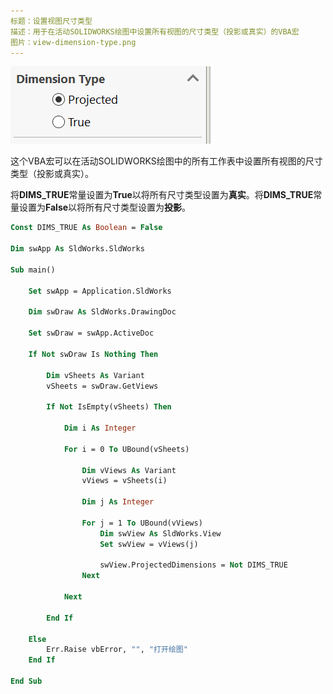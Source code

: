 ```yaml
---
标题：设置视图尺寸类型
描述：用于在活动SOLIDWORKS绘图中设置所有视图的尺寸类型（投影或真实）的VBA宏
图片：view-dimension-type.png
---
```


![视图尺寸类型](view-dimension-type.png)

这个VBA宏可以在活动SOLIDWORKS绘图中的所有工作表中设置所有视图的尺寸类型（投影或真实）。

将**DIMS_TRUE**常量设置为**True**以将所有尺寸类型设置为**真实**。将**DIMS_TRUE**常量设置为**False**以将所有尺寸类型设置为**投影**。

```vb
Const DIMS_TRUE As Boolean = False

Dim swApp As SldWorks.SldWorks

Sub main()

    Set swApp = Application.SldWorks
    
    Dim swDraw As SldWorks.DrawingDoc
    
    Set swDraw = swApp.ActiveDoc
    
    If Not swDraw Is Nothing Then
        
        Dim vSheets As Variant
        vSheets = swDraw.GetViews
        
        If Not IsEmpty(vSheets) Then
            
            Dim i As Integer
            
            For i = 0 To UBound(vSheets)
            
                Dim vViews As Variant
                vViews = vSheets(i)
                
                Dim j As Integer
                
                For j = 1 To UBound(vViews)
                    Dim swView As SldWorks.View
                    Set swView = vViews(j)
                    
                    swView.ProjectedDimensions = Not DIMS_TRUE
                Next
            
            Next
            
        End If
        
    Else
        Err.Raise vbError, "", "打开绘图"
    End If
    
End Sub
```
